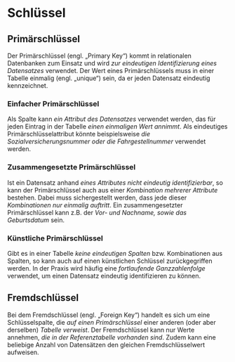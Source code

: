 # Schlüssel
## Primärschlüssel
Der Primärschlüssel (engl. „Primary Key“) kommt in relationalen Datenbanken zum Einsatz und wird *zur eindeutigen Identifizierung eines Datensatzes* verwendet. Der Wert eines Primärschlüssels muss in einer Tabelle einmalig (engl. „unique“) sein, da er jeden Datensatz eindeutig kennzeichnet.

### Einfacher Primärschlüssel
Als Spalte kann *ein Attribut des Datensatzes* verwendet werden, das für jeden Eintrag in der Tabelle *einen einmaligen Wert annimmt*. Als eindeutiges Primärschlüsselattribut könnte beispielsweise *die Sozialversicherungsnummer oder die Fahrgestellnummer* verwendet werden.

### Zusammengesetzte Primärschlüssel
Ist ein Datensatz anhand *eines Attributes nicht eindeutig identifizierbar*, so kann der Primärschlüssel auch aus einer *Kombination mehrerer Attribute* bestehen. Dabei muss sichergestellt werden, dass jede dieser *Kombinationen nur einmalig auftritt*. Ein zusammengesetzter Primärschlüssel kann z.B. der *Vor- und Nachname, sowie das Geburtsdatum* sein.

### Künstliche Primärschlüssel 
Gibt es in einer Tabelle *keine eindeutigen Spalten* bzw. Kombinationen aus Spalten, so kann auch auf einen künstlichen Schlüssel zurückgegriffen werden. In der Praxis wird häufig eine *fortlaufende Ganzzahlenfolge* verwendet, um einen Datensatz eindeutig identifizieren zu können.

## Fremdschlüssel
Bei dem Fremdschlüssel (engl. „Foreign Key“) handelt es sich um eine Schlüsselspalte, die *auf einen Primärschlüssel* einer anderen (oder aber derselben) *Tabelle verweist*. Der Fremdschlüssel kann nur Werte annehmen, *die in der Referenztabelle vorhanden sind*. Zudem kann eine beliebige Anzahl von Datensätzen den gleichen Fremdschlüsselwert aufweisen.

